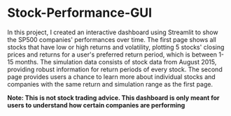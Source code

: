 # Stock-Performance-GUI
In this project, I created an interactive dashboard using Streamlit to show the SP500 companies' performances over time. The first page shows all stocks that have low or high returns and volatility, plotting 5 stocks' closing prices and returns for a user's preferred return period, which is between 1-15 months. The simulation data consists of stock data from August 2015, providing robust information for return periods of every stock. 
The second page provides users a chance to learn more about individual stocks and companies with the same return and simulation range as the first page. 


**Note: This is not stock trading advice. This dashboard is only meant for users to understand how certain companies are performing**
